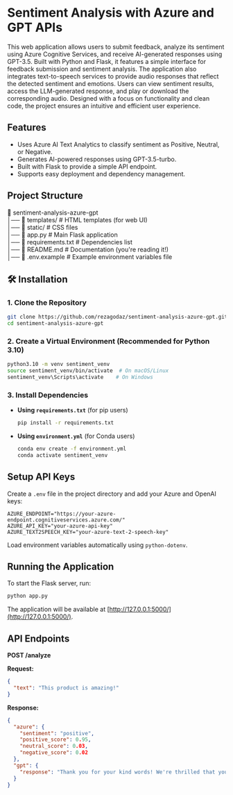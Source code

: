 # Sentiment Analysis with Azure and GPT APIs

This web application allows users to submit feedback, analyze its sentiment using Azure Cognitive Services, and receive AI-generated responses using GPT-3.5. Built with Python and Flask, it features a simple interface for feedback submission and sentiment analysis. The application also integrates text-to-speech services to provide audio responses that reflect the detected sentiment and emotions. Users can view sentiment results, access the LLM-generated response, and play or download the corresponding audio. Designed with a focus on functionality and clean code, the project ensures an intuitive and efficient user experience.

## Features

- Uses Azure AI Text Analytics to classify sentiment as Positive, Neutral, or Negative.
- Generates AI-powered responses using GPT-3.5-turbo.
- Built with Flask to provide a simple API endpoint.
- Supports easy deployment and dependency management.

## Project Structure

📂 sentiment-analysis-azure-gpt  
│── 📂 templates/ # HTML templates (for web UI)  
│── 📂 static/ # CSS files  
│── 📜 app.py # Main Flask application  
│── 📜 requirements.txt # Dependencies list  
│── 📜 README.md # Documentation (you're reading it!)  
│── 📜 .env.example # Example environment variables file

## 🛠 Installation

### 1. Clone the Repository

```sh
git clone https://github.com/rezagodaz/sentiment-analysis-azure-gpt.git
cd sentiment-analysis-azure-gpt
```

### 2. Create a Virtual Environment (Recommended for Python 3.10)

```sh
python3.10 -m venv sentiment_venv
source sentiment_venv/bin/activate  # On macOS/Linux
sentiment_venv\Scripts\activate    # On Windows
```

### 3. Install Dependencies

- **Using `requirements.txt`** (for pip users)

  ```sh
  pip install -r requirements.txt
  ```

- **Using `environment.yml`** (for Conda users)
  ```sh
  conda env create -f environment.yml
  conda activate sentiment_venv
  ```

## Setup API Keys

Create a `.env` file in the project directory and add your Azure and OpenAI keys:

```text
AZURE_ENDPOINT="https://your-azure-endpoint.cognitiveservices.azure.com/"
AZURE_API_KEY="your-azure-api-key"
AZURE_TEXT2SPEECH_KEY="your-azure-text-2-speech-key"
```

Load environment variables automatically using `python-dotenv`.

## Running the Application

To start the Flask server, run:

```sh
python app.py
```

The application will be available at [http://127.0.0.1:5000/](http://127.0.0.1:5000/).

## API Endpoints

**POST /analyze**

**Request:**

```json
{
  "text": "This product is amazing!"
}
```

**Response:**

```json
{
  "azure": {
    "sentiment": "positive",
    "positive_score": 0.95,
    "neutral_score": 0.03,
    "negative_score": 0.02
  },
  "gpt": {
    "response": "Thank you for your kind words! We're thrilled that you loved the product."
  }
}
```
